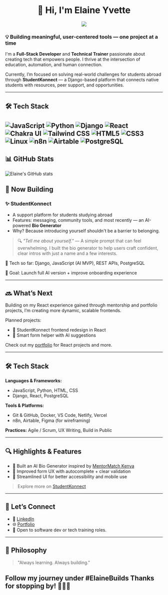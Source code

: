 ## <h1 align="center">👋 Hi, I'm Elaine Yvette</h1>

<p align="center">
  <img src="https://readme-typing-svg.herokuapp.com?font=Fira+Code&duration=2000&pause=1000&color=4A90E2&center=true&vCenter=true&width=435&lines=Frontend+Developer;Technical+Trainer;Lifelong+Learner+%F0%9F%93%9A" />
</p>

### 💡 Building meaningful, user-centered tools — one project at a time

I'm a **Full-Stack Developer** and **Technical Trainer** passionate about creating tech that empowers people. I thrive at the intersection of education, automation, and human connection.

Currently, I’m focused on solving real-world challenges for students abroad through **StudentKonnect** — a Django-based platform that connects native students with resources, peer support, and opportunities. 

---
## 🛠 Tech Stack

![JavaScript](https://img.shields.io/badge/-JavaScript-F7DF1E?style=flat&logo=javascript&logoColor=black)
![Python](https://img.shields.io/badge/-Python-3776AB?style=flat&logo=python&logoColor=white)
![Django](https://img.shields.io/badge/-Django-092E20?style=flat&logo=django&logoColor=white)
![React](https://img.shields.io/badge/-React-61DAFB?style=flat&logo=react&logoColor=black)
![Chakra UI](https://img.shields.io/badge/-Chakra_UI-319795?style=flat&logo=chakraui&logoColor=white)
![Tailwind CSS](https://img.shields.io/badge/-Tailwind_CSS-06B6D4?style=flat&logo=tailwind-css&logoColor=white)
![HTML5](https://img.shields.io/badge/-HTML5-E34F26?style=flat&logo=html5&logoColor=white)
![CSS3](https://img.shields.io/badge/-CSS3-1572B6?style=flat&logo=css3&logoColor=white)
![Linux](https://img.shields.io/badge/-Linux-FCC624?style=flat&logo=linux&logoColor=black)
![n8n](https://img.shields.io/badge/-n8n-FF3A29?style=flat&logo=n8n&logoColor=white)
![Airtable](https://img.shields.io/badge/-Airtable-18BFFF?style=flat&logo=airtable&logoColor=white)
![PostgreSQL](https://img.shields.io/badge/-PostgreSQL-4169E1?style=flat&logo=postgresql&logoColor=white)
---
## 📊 GitHub Stats
![Elaine's GitHub stats](https://github-readme-stats.vercel.app/api?username=Elai5&show_icons=true&theme=radical)
## 🚧 Now Building

### ✨ StudentKonnect
- A support platform for students studying abroad  
- Features: messaging, community tools, and most recently — an AI-powered **Bio Generator**  
- Why? Because introducing yourself shouldn't be a barrier to belonging.

> 🔍 *"Tell me about yourself."* — A simple prompt that can feel overwhelming. I built the bio generator to help users craft confident, clear intros with just a name and a few interests.

🔧 Tech so far: Django, JavaScript (AI MVP), REST APIs, PostgreSQL

🎯 Goal: Launch full AI version + improve onboarding experience

---

## 🔜 What’s Next

Building on my React experience gained through mentorship and portfolio projects, I’m creating more dynamic, scalable frontends.

Planned projects:
- 🌱 StudentKonnect frontend redesign in React  
- 🤖 Smart form helper with AI suggestions  

Check out my [portfolio](https://elainesportfolio.netlify.app/) for React projects and more.

---

## 🛠 Tech Stack

**Languages & Frameworks:**  
- JavaScript, Python, HTML, CSS  
- Django, React, PostgreSQL  

**Tools & Platforms:**  
- Git & GitHub, Docker, VS Code, Netlify, Vercel  
- n8n, Airtable, Figma (for wireframing)  

**Practices:** Agile / Scrum, UX Writing, Build in Public  

---

## 🔍 Highlights & Features

- 🧠 Built an AI Bio Generator inspired by [MentorMatch Kenya](https://mentormatchkenya.com/)  
- 💬 Improved form UX with autocomplete + clear validation  
- 🎨 Streamlined UI for better accessibility and mobile use  

> Explore more on [StudentKonnect](https://studentkonnection.onrender.com/)

---

## 🤝 Let’s Connect

- 💼 [LinkedIn](https://www.linkedin.com/in/elaine-yvette-74921524a/)  
- 🌐 [Portfolio](https://elainesportfolio.netlify.app/)  
- 📧 Open to software dev or tech training roles.

---

## 🧭 Philosophy

> "Always learning. Always building."

Follow my journey under **#ElaineBuilds**
Thanks for stopping by! 👩🏽‍💻
---
